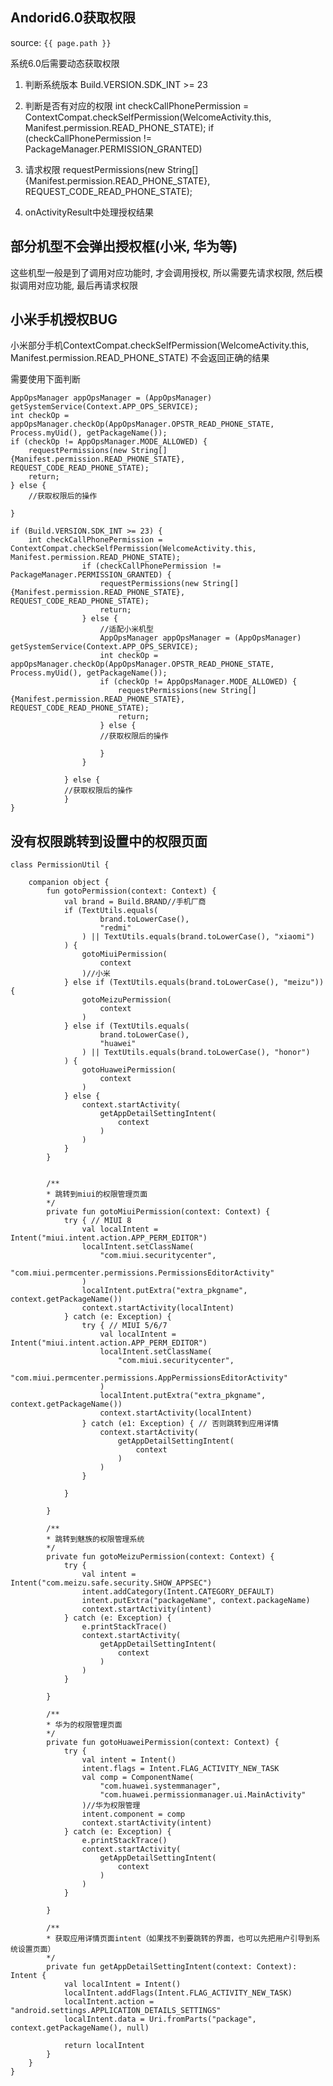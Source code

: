 ## Andorid6.0获取权限
source: `{{ page.path }}`

系统6.0后需要动态获取权限

1. 判断系统版本 Build.VERSION.SDK_INT >= 23

2. 判断是否有对应的权限 
    int checkCallPhonePermission = ContextCompat.checkSelfPermission(WelcomeActivity.this, Manifest.permission.READ_PHONE_STATE);
    if (checkCallPhonePermission != PackageManager.PERMISSION_GRANTED)

3. 请求权限
    requestPermissions(new String[]{Manifest.permission.READ_PHONE_STATE}, REQUEST_CODE_READ_PHONE_STATE);

4. onActivityResult中处理授权结果

## 部分机型不会弹出授权框(小米, 华为等)
这些机型一般是到了调用对应功能时, 才会调用授权, 所以需要先请求权限, 然后模拟调用对应功能, 最后再请求权限

## 小米手机授权BUG
小米部分手机ContextCompat.checkSelfPermission(WelcomeActivity.this, Manifest.permission.READ_PHONE_STATE) 不会返回正确的结果

需要使用下面判断

    AppOpsManager appOpsManager = (AppOpsManager) getSystemService(Context.APP_OPS_SERVICE);
    int checkOp = appOpsManager.checkOp(AppOpsManager.OPSTR_READ_PHONE_STATE, Process.myUid(), getPackageName());
    if (checkOp != AppOpsManager.MODE_ALLOWED) {
        requestPermissions(new String[]{Manifest.permission.READ_PHONE_STATE}, REQUEST_CODE_READ_PHONE_STATE);
        return;
    } else {
        //获取权限后的操作

    }

    if (Build.VERSION.SDK_INT >= 23) {
        int checkCallPhonePermission = ContextCompat.checkSelfPermission(WelcomeActivity.this, Manifest.permission.READ_PHONE_STATE);
                    if (checkCallPhonePermission != PackageManager.PERMISSION_GRANTED) {
                        requestPermissions(new String[]{Manifest.permission.READ_PHONE_STATE}, REQUEST_CODE_READ_PHONE_STATE);
                        return;
                    } else {
                        //适配小米机型
                        AppOpsManager appOpsManager = (AppOpsManager) getSystemService(Context.APP_OPS_SERVICE);
                        int checkOp = appOpsManager.checkOp(AppOpsManager.OPSTR_READ_PHONE_STATE, Process.myUid(), getPackageName());
                        if (checkOp != AppOpsManager.MODE_ALLOWED) {
                            requestPermissions(new String[]{Manifest.permission.READ_PHONE_STATE}, REQUEST_CODE_READ_PHONE_STATE);
                            return;
                        } else {
                        //获取权限后的操作

                        }
                    }

                } else {
                //获取权限后的操作
                }
    }

## 没有权限跳转到设置中的权限页面

    class PermissionUtil {

        companion object {
            fun gotoPermission(context: Context) {
                val brand = Build.BRAND//手机厂商
                if (TextUtils.equals(
                        brand.toLowerCase(),
                        "redmi"
                    ) || TextUtils.equals(brand.toLowerCase(), "xiaomi")
                ) {
                    gotoMiuiPermission(
                        context
                    )//小米
                } else if (TextUtils.equals(brand.toLowerCase(), "meizu")) {
                    gotoMeizuPermission(
                        context
                    )
                } else if (TextUtils.equals(
                        brand.toLowerCase(),
                        "huawei"
                    ) || TextUtils.equals(brand.toLowerCase(), "honor")
                ) {
                    gotoHuaweiPermission(
                        context
                    )
                } else {
                    context.startActivity(
                        getAppDetailSettingIntent(
                            context
                        )
                    )
                }
            }


            /**
            * 跳转到miui的权限管理页面
            */
            private fun gotoMiuiPermission(context: Context) {
                try { // MIUI 8
                    val localIntent = Intent("miui.intent.action.APP_PERM_EDITOR")
                    localIntent.setClassName(
                        "com.miui.securitycenter",
                        "com.miui.permcenter.permissions.PermissionsEditorActivity"
                    )
                    localIntent.putExtra("extra_pkgname", context.getPackageName())
                    context.startActivity(localIntent)
                } catch (e: Exception) {
                    try { // MIUI 5/6/7
                        val localIntent = Intent("miui.intent.action.APP_PERM_EDITOR")
                        localIntent.setClassName(
                            "com.miui.securitycenter",
                            "com.miui.permcenter.permissions.AppPermissionsEditorActivity"
                        )
                        localIntent.putExtra("extra_pkgname", context.getPackageName())
                        context.startActivity(localIntent)
                    } catch (e1: Exception) { // 否则跳转到应用详情
                        context.startActivity(
                            getAppDetailSettingIntent(
                                context
                            )
                        )
                    }

                }

            }

            /**
            * 跳转到魅族的权限管理系统
            */
            private fun gotoMeizuPermission(context: Context) {
                try {
                    val intent = Intent("com.meizu.safe.security.SHOW_APPSEC")
                    intent.addCategory(Intent.CATEGORY_DEFAULT)
                    intent.putExtra("packageName", context.packageName)
                    context.startActivity(intent)
                } catch (e: Exception) {
                    e.printStackTrace()
                    context.startActivity(
                        getAppDetailSettingIntent(
                            context
                        )
                    )
                }

            }

            /**
            * 华为的权限管理页面
            */
            private fun gotoHuaweiPermission(context: Context) {
                try {
                    val intent = Intent()
                    intent.flags = Intent.FLAG_ACTIVITY_NEW_TASK
                    val comp = ComponentName(
                        "com.huawei.systemmanager",
                        "com.huawei.permissionmanager.ui.MainActivity"
                    )//华为权限管理
                    intent.component = comp
                    context.startActivity(intent)
                } catch (e: Exception) {
                    e.printStackTrace()
                    context.startActivity(
                        getAppDetailSettingIntent(
                            context
                        )
                    )
                }

            }

            /**
            * 获取应用详情页面intent（如果找不到要跳转的界面，也可以先把用户引导到系统设置页面）
            */
            private fun getAppDetailSettingIntent(context: Context): Intent {
                val localIntent = Intent()
                localIntent.addFlags(Intent.FLAG_ACTIVITY_NEW_TASK)
                localIntent.action = "android.settings.APPLICATION_DETAILS_SETTINGS"
                localIntent.data = Uri.fromParts("package", context.getPackageName(), null)

                return localIntent
            }
        }
    }
